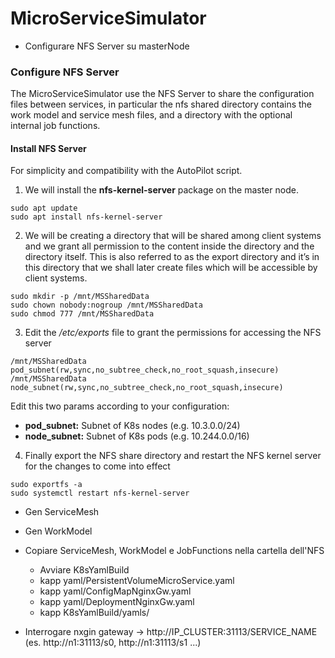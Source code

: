 # MicroServiceSimulator

* Configurare NFS Server su masterNode
### Configure NFS Server
The MicroServiceSimulator use the NFS Server to share the configuration files between services, in particular 
the nfs shared directory contains the work model and service mesh files, and a directory with the optional
internal job functions.

#### Install NFS Server
For simplicity and compatibility with the AutoPilot script. 
1. We will install the **nfs-kernel-server** package on the master node.
```
sudo apt update
sudo apt install nfs-kernel-server
```

2. We will be creating a directory that will be shared among client systems and we grant all permission to the 
   content inside the directory and the directory itself. 
   This is also referred to as the export directory and it’s in this directory that we shall 
   later create files which will be accessible by client systems.
```
sudo mkdir -p /mnt/MSSharedData
sudo chown nobody:nogroup /mnt/MSSharedData
sudo chmod 777 /mnt/MSSharedData
```

3. Edit the */etc/exports* file to grant the permissions for accessing the NFS server
```
/mnt/MSSharedData pod_subnet(rw,sync,no_subtree_check,no_root_squash,insecure)
/mnt/MSSharedData node_subnet(rw,sync,no_subtree_check,no_root_squash,insecure)
```
Edit this two params according to your configuration:
* **pod_subnet:** Subnet of K8s nodes (e.g. 10.3.0.0/24)
* **node_subnet:** Subnet of K8s pods (e.g. 10.244.0.0/16)

4. Finally export the NFS share directory and restart the NFS kernel server for 
   the changes to come into effect
```
sudo exportfs -a
sudo systemctl restart nfs-kernel-server
```


* Gen ServiceMesh
* Gen WorkModel
  
* Copiare ServiceMesh, WorkModel e JobFunctions nella cartella dell'NFS

    * Avviare K8sYamlBuild
    * kapp yaml/PersistentVolumeMicroService.yaml
    * kapp yaml/ConfigMapNginxGw.yaml
    * kapp yaml/DeploymentNginxGw.yaml
    * kapp K8sYamlBuild/yamls/

* Interrogare nxgin gateway -> http://IP_CLUSTER:31113/SERVICE_NAME (es. http://n1:31113/s0, 
  http://n1:31113/s1 ...)